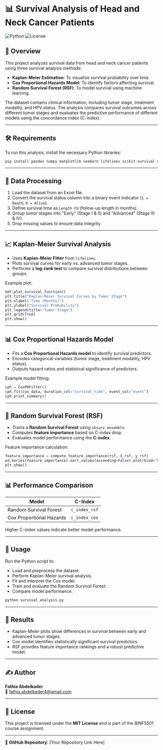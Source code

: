 # 📊 Survival Analysis of Head and Neck Cancer Patients

![Python](https://img.shields.io/badge/Python-3.8%2B-blue.svg) ![License](https://img.shields.io/badge/License-MIT-green.svg)

## 📌 Overview
This project analyzes survival data from head and neck cancer patients using three survival analysis methods:
- **Kaplan-Meier Estimation**: To visualize survival probability over time.
- **Cox Proportional Hazards Model**: To identify factors affecting survival.
- **Random Survival Forest (RSF)**: To model survival using machine learning.

The dataset contains clinical information, including tumor stage, treatment modality, and HPV status. The analysis compares survival outcomes across different tumor stages and evaluates the predictive performance of different models using the concordance index (C-index).

---

## 🛠 Requirements
To run this analysis, install the necessary Python libraries:
```bash
pip install pandas numpy matplotlib seaborn lifelines scikit-survival openpyxl
```

---

## 📂 Data Processing
1. Load the dataset from an Excel file.
2. Convert the survival status column into a binary event indicator (`1 = Death`, `0 = Alive`).
3. Define survival time as `Length FU` (follow-up length in months).
4. Group tumor stages into "Early" (Stage I & II) and "Advanced" (Stage III & IV).
5. Drop missing values to ensure data integrity.

---

## 📈 Kaplan-Meier Survival Analysis
- Uses **Kaplan-Meier Fitter** from `lifelines`.
- Plots survival curves for early vs. advanced tumor stages.
- Performs a **log-rank test** to compare survival distributions between groups.

Example plot:
```python
kmf.plot_survival_function()
plt.title("Kaplan-Meier Survival Curves by Tumor Stage")
plt.xlabel("Time (Months)")
plt.ylabel("Survival Probability")
plt.legend(title="Tumor Stage")
plt.grid(True)
plt.show()
```

---

## 📊 Cox Proportional Hazards Model
- Fits a **Cox Proportional Hazards model** to identify survival predictors.
- Encodes categorical variables (tumor stage, treatment modality, HPV status).
- Outputs hazard ratios and statistical significance of predictors.

Example model fitting:
```python
cph = CoxPHFitter()
cph.fit(cox_data, duration_col="survival_time", event_col="event")
cph.print_summary()
```

---

## 🌲 Random Survival Forest (RSF)
- Trains a **Random Survival Forest** using `sksurv.ensemble`.
- Computes **feature importance** based on C-index drop.
- Evaluates model performance using the **C-index**.

Feature importance calculation:
```python
feature_importance = compute_feature_importance(rsf, X_rsf, y_rsf)
pd.Series(feature_importance).sort_values(ascending=False).plot(kind="bar")
plt.show()
```

---

## 📊 Performance Comparison
| Model | C-Index |
|--------|---------|
| Random Survival Forest | `c_index_rsf` |
| Cox Proportional Hazards | `c_index_cox` |

Higher C-index values indicate better model performance.

---

## 🚀 Usage
Run the Python script to:
- Load and preprocess the dataset.
- Perform Kaplan-Meier survival analysis.
- Fit and interpret the Cox model.
- Train and evaluate the Random Survival Forest.
- Compare model performance.

```bash
python survival_analysis.py
```

---

## 📜 Results
- Kaplan-Meier plots show differences in survival between early and advanced tumor stages.
- Cox model identifies statistically significant survival predictors.
- RSF provides feature importance rankings and a robust predictive model.

---

## ✍️ Author
**Fathia Abdelkader**  
📧 [fathia.abdelkader4@gmail.com](mailto:fathia.abdelkader4@gmail.com)

---

## 📄 License
This project is licensed under the **MIT License** and is part of the BINF5501 course assignment.

---

🔗 **GitHub Repository**: [Your Repository Link Here]

